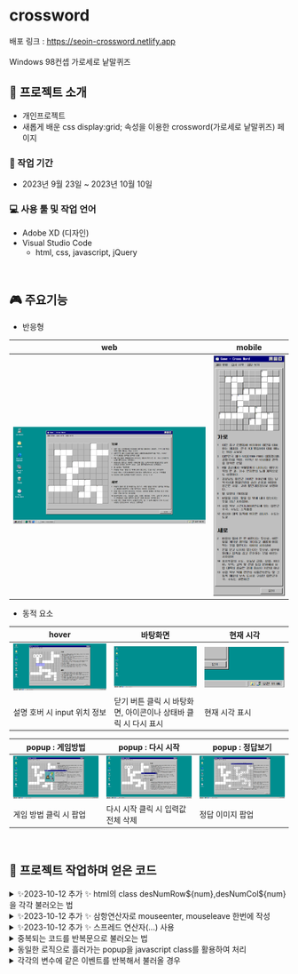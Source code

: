 # crossword
배포 링크 : https://seoin-crossword.netlify.app  
<br>
Windows 98컨셉 가로세로 낱말퀴즈
<br>


## 📣 프로젝트 소개
- 개인프로젝트
- 새롭게 배운 css display:grid; 속성을 이용한 crossword(가로세로 낱말퀴즈) 페이지

### 📅 작업 기간
- 2023년 9월 23일 ~ 2023년 10월 10일

### 💻 사용 툴 및 작업 언어
- Adobe XD (디자인)
- Visual Studio Code
    - html, css, javascript, jQuery 

<br>

## 🎮 주요기능
- 반응형

|web|mobile|
|:---:|:---:|
|![image](./img/readme/web.png)|![image](./img/readme/mb.png)|

- 동적 요소

|hover|바탕화면|현재 시각|
|---|---|---|
|![image](./img/readme/hover.png)|![image](./img/readme/wallpapers.png)|![image](./img/readme/time.png)|
|설명 호버 시 input 위치 정보|닫기 버튼 클릭 시 바탕화면, 아이콘이나 상태바 클릭 시 다시 표시|현재 시각 표시|

|popup : 게임방법|popup : 다시 시작|popup : 정답보기|
|---|---|---|
|![image](./img/readme/how_to_play.png)|![image](./img/readme/replay.png)|![image](./img/readme/answer.png)|
|게임 방법 클릭 시 팝업|다시 시작 클릭 시 입력값 전체 삭제|정답 이미지 팝업|

<br>

## 📌 프로젝트 작업하며 얻은 코드

<details>
  <summary>✨2023-10-12 추가 ✨ html의 class desNumRow${num},desNumCol${num}을 각각 불러오는 법</summary>
  <br>

  1. 함수를 정의하고 호출
  2. 삼항연산자에 true엔 .desNumRow${num}를 false엔 .desNumCol${num}을 작성하여 함수 호출 시 인자에 true와 false를 넣어주면 된다.
  3. 전체 코드는 [여기](https://github.com/se0in/crossword/commit/034f77cb2281352720d8ac1f620d117724c783da#diff-b551d945fe1c7c18cc181e866f335cffe5fdbaaf0d45a97d96b3cede5e6e8ad2)에서 확인

      ```javascript
      function createDescriptions(count, row) {
        for (let num = 1; num <= count; num++) {
          const selector = row ? `.desNumRow${num}` : `.desNumCol${num}`;
          window[`description${row ? "Row" : "Col"}${num}`] = document.querySelector(selector);
        }
      }
      const descriptionCount = 13;//중복 미포함 설명란 최대 숫자
      createDescriptions(descriptionCount, true); // 가로
      createDescriptions(descriptionCount, false); // 세로  
      ```
</details>

<details>
  <summary>✨2023-10-12 추가 ✨ 삼항연산자로 mouseenter, mouseleave 한번에 작성</summary>
  <br>

  1. isMouseEnter를 이용하여 true와 false에 style 속성값을 넣고 변수 정의
  2. addEventListener()도 삼항연산자 이용
  3. 전체 코드는 [여기](https://github.com/se0in/crossword/commit/034f77cb2281352720d8ac1f620d117724c783da#diff-b551d945fe1c7c18cc181e866f335cffe5fdbaaf0d45a97d96b3cede5e6e8ad2)에서 확인

      ```javascript
      //mouseenter 이벤트
      //삼항 연산자를 이용한 이벤트 등록 방법
      function addMouseHandler(description, inputs, isMouseEnter) {
        const bgColor = isMouseEnter ? "#a4a4f4" : "#fff";
        const textColor = isMouseEnter ? "#fff" : "#000";
        
        description.addEventListener(isMouseEnter ? "mouseenter" : "mouseleave", function () {
          for (let input of inputs) {
            input.style.backgroundColor = bgColor;
            input.style.color = textColor;
          }
        });
      }

      //...생략

      // 이벤트 핸들러 추가
      for (let i = 0; i < allDescriptions.length; i++) {
        const description = allDescriptions[i];
        const inputList = allInputs[i];

        if (description && inputList) {
          addMouseHandler(description, inputList, true);  // Mouse Enter 이벤트 추가
          addMouseHandler(description, inputList, false); // Mouse Leave 이벤트 추가
        }
      }
      ```
</details>

<details>
  <summary>✨2023-10-12 추가 ✨ 스프레드 연산자(...) 사용</summary>
  <br>

  1. 가로(descriptionRow)와 세로(descriptionCol)를 스프레드(...)연산자 사용해 합쳐 새로운 배열 생성 
  2. allDescriptions.length는 14가 된다.
  3. 전체 코드는 [여기](https://github.com/se0in/crossword/commit/034f77cb2281352720d8ac1f620d117724c783da#diff-b551d945fe1c7c18cc181e866f335cffe5fdbaaf0d45a97d96b3cede5e6e8ad2)에서 확인

      ```javascript
      // for 사용하여 input 요소 전체 선택 (없는 요소는 null)
      const descriptionsRow = [
        descriptionRow1,
        descriptionRow3,
        descriptionRow5,
        descriptionRow7,
        descriptionRow8,
        descriptionRow9,
        descriptionRow11,
        descriptionRow12
      ];

      // 세로 description 요소 배열
      const descriptionsCol = [
        descriptionCol2,
        descriptionCol4,
        descriptionCol5,
        descriptionCol6,
        descriptionCol10,
        descriptionCol13
      ];
      // ...생략

      //가로와 세로 description 배열을 하나로 합치기
      //스프레드 연산자(...) 사용
      const allDescriptions = [...descriptionsRow, ...descriptionsCol];
      const allInputs = [...inputListsRow, ...inputListCol];

      // 이벤트 핸들러 추가
      for (let i = 0; i < allDescriptions.length; i++) {
        const description = allDescriptions[i];
        const inputList = allInputs[i];

        if (description && inputList) {
          addMouseHandler(description, inputList, true);  // Mouse Enter 이벤트 추가
          addMouseHandler(description, inputList, false); // Mouse Leave 이벤트 추가
        }
      } 
      ```
</details>

<details>
  <summary>중복되는 코드를 반복문으로 불러오는 법</summary>
  <br>

  1. html class desNum1 ~ 13을 for문으로 돌려 `[description${num}]`에 담아 불러옴
  2. html class crossword_item1-1 ~ 10-10, 을 중첩 for문 사용해`[input${row}_${col}]` 배열로 불러옴
      
    ```javascript
    // for 사용하여 input 요소 전체 선택 (없는 요소는 null)
    for (let row = 1; row <= rowCount; row++) {
      for (let col = 1; col <= colCount; col++) {
        const selector = `.crossword_item${row}-${col} input`;
        window[`input${row}_${col}`] = document.querySelector(selector);
      }
    }

    // html description 요소(1~13) 선택 
    const descriptionCount = 13; 
    for(let num = 1; num <= descriptionCount; num++){
      let selector = `.desNum${num}`;
      window[`description${num}`] = document.querySelector(selector);
    }
    ```
</details>

<details>
  <summary>동일한 로직으로 흘러가는 popup을 javascript class를 활용하여 처리</summary>
  <br>

  1. 예외적으로 버튼이 2개 있는 replay popup은 if문 사용
  2. 전체 코드는 [여기](https://github.com/se0in/crossword/commit/034f77cb2281352720d8ac1f620d117724c783da#diff-b551d945fe1c7c18cc181e866f335cffe5fdbaaf0d45a97d96b3cede5e6e8ad2)에서 확인

      ```javascript
      class PopupHandler {
        constructor() {
          const popups = [
            { name: "howToPlay", trigger: "howToPlayLi" },
            { name: "replay", trigger: "replayLi", inputs: "crossword_board" },
            { name: "answer", trigger: "answerLi" },
          ];
        // ...생략
        inputClean(name) {
          const inputs = this[`$$crossword_board`];
          inputs.forEach((input) => (input.value = ""));
          this.hidePopup(name);
        };
      }};
      ```
</details>

<details>
  <summary>각각의 변수에 같은 이벤트를 반복해서 불러올 경우</summary>
  <br>

  1. 배열로 담아 반복문으로 처리
  2. 전체 코드는 [여기](https://github.com/se0in/crossword/commit/034f77cb2281352720d8ac1f620d117724c783da#diff-b551d945fe1c7c18cc181e866f335cffe5fdbaaf0d45a97d96b3cede5e6e8ad2)에서 확인

      ```javascript
      // 배열로 정의
      const descriptions = [
        description1, description2, description3, description4, description5,
        description7, description8, description9, description10, description11,
        description12, description13
      ];

      const inputLists = [
        [input2_2, input2_3, input2_4],
        [input2_3, input3_3, input4_3, input5_3],
        [input5_3, input5_4, input5_5],
        [input5_4, input6_4, input7_4, input8_4],
        [input4_5, input4_6, input4_7, input4_8],
        [input2_8, input2_9, input2_10],
        [input7_4, input7_5, input7_6, input7_7],
        [input8_1, input8_2, input8_3, input8_4],
        [input7_7, input8_7, input9_7],
        [input8_7, input8_8, input8_9],
        [input9_6, input9_7],
        [input8_9, input9_9, input10_9]
      ];

      // for문으로 반복되는 함수 호출
      for (let i = 0; i < descriptions.length; i++) {
        const description = descriptions[i];
        const inputList = inputLists[i];
        
        addMouseEnterHandler(description, inputList);
        addMouseLeaveHandler(description, inputList);
      }
      ```                         
  </details>
